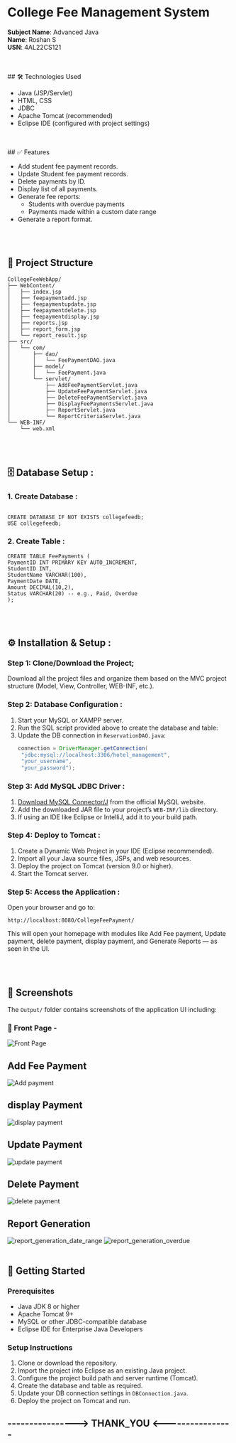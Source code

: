 # College Fee Management System

**Subject Name**: Advanced Java    
**Name**: Roshan S  
**USN**: 4AL22CS121

<br>
<br>
## 🛠️ Technologies Used

- Java (JSP/Servlet)
- HTML, CSS
- JDBC
- Apache Tomcat (recommended)
- Eclipse IDE (configured with project settings)
<br>
<br>
## ✅ Features

- Add student fee payment records.
- Update Student fee payment records.
- Delete payments by ID.
- Display list of all payments.
- Generate fee reports:
  - Students with overdue payments
  - Payments made within a custom date range
- Generate a report format.
<br>
<br>

## 📂 Project Structure

```
CollegeFeeWebApp/
├── WebContent/
│   ├── index.jsp
│   ├── feepaymentadd.jsp
│   ├── feepaymentupdate.jsp
│   ├── feepaymentdelete.jsp
│   ├── feepaymentdisplay.jsp
│   ├── reports.jsp
│   ├── report_form.jsp
│   └── report_result.jsp
├── src/
│   └── com/
│       ├── dao/
│       │   └── FeePaymentDAO.java
│       ├── model/
│       │   └── FeePayment.java
│       └── servlet/
│           ├── AddFeePaymentServlet.java
│           ├── UpdateFeePaymentServlet.java
│           ├── DeleteFeePaymentServlet.java
│           ├── DisplayFeePaymentsServlet.java
│           ├── ReportServlet.java
│           └── ReportCriteriaServlet.java
└── WEB-INF/
    └── web.xml

```
<br>
<br>

## 🗄️ Database Setup :

### 1. Create Database :
``` -> sql :-

CREATE DATABASE IF NOT EXISTS collegefeedb;
USE collegefeedb;
```

### 2. Create Table :
``` -> sql :-
CREATE TABLE FeePayments (
PaymentID INT PRIMARY KEY AUTO_INCREMENT,
StudentID INT,
StudentName VARCHAR(100),
PaymentDate DATE,
Amount DECIMAL(10,2),
Status VARCHAR(20) -- e.g., Paid, Overdue
);
```
<br>
<br>

## ⚙️ Installation & Setup :

### Step 1: Clone/Download the Project;
Download all the project files and organize them based on the MVC project structure (Model, View, Controller, WEB-INF, etc.).

### Step 2: Database Configuration :
1. Start your MySQL or XAMPP server.
2. Run the SQL script provided above to create the database and table:
3. Update the DB connection in `ReservationDAO.java`:
   ```java
   connection = DriverManager.getConnection(
    "jdbc:mysql://localhost:3306/hotel_management", 
    "your_username", 
    "your_password");
   ```

### Step 3: Add MySQL JDBC Driver :
1. [Download MySQL Connector/J](https://dev.mysql.com/downloads/connector/j/) from the official MySQL website.
2. Add the downloaded JAR file to your project’s `WEB-INF/lib` directory.
3. If using an IDE like Eclipse or IntelliJ, add it to your build path.

### Step 4: Deploy to Tomcat :
1. Create a Dynamic Web Project in your IDE (Eclipse recommended).
2. Import all your Java source files, JSPs, and web resources.
3. Deploy the project on Tomcat (version 9.0 or higher).
4. Start the Tomcat server.

### Step 5: Access the Application :
Open your browser and go to:
```
http://localhost:8080/CollegeFeePayment/
```
This will open your homepage with modules like Add Fee payment, Update payment, delete payment, 
display payment, and Generate Reports — as seen in the UI.

<br>
<br>

## 📸 Screenshots

The `Output/` folder contains screenshots of the application UI including:

### 🔹 Front Page -
![Front Page](https://github.com/Roshan474/CollegeFeePaymentSystem/blob/main/CollegeFeePayment/Output/frontpage.png)

## Add Fee Payment
![Add payment](https://github.com/Roshan474/CollegeFeePaymentSystem/blob/main/CollegeFeePayment/Output/collegefeepayment.png)

## display Payment
![display payment](https://github.com/Roshan474/CollegeFeePaymentSystem/blob/main/CollegeFeePayment/Output/displaypayment.png)

## Update Payment
![update payment](https://github.com/Roshan474/CollegeFeePaymentSystem/blob/main/CollegeFeePayment/Output/update_id.png)

## Delete Payment
![delete payment](https://github.com/Roshan474/CollegeFeePaymentSystem/blob/main/CollegeFeePayment/Output/feepaymentdelete.png)

## Report Generation
![report_generation_date_range](https://github.com/Roshan474/CollegeFeePaymentSystem/blob/main/CollegeFeePayment/Output/report/date_range_report.png)
![report_generation_overdue](https://github.com/Roshan474/CollegeFeePaymentSystem/blob/main/CollegeFeePayment/Output/report/report_overdue.png)
<br>
<br>

## 🚀 Getting Started

### Prerequisites

- Java JDK 8 or higher
- Apache Tomcat 9+
- MySQL or other JDBC-compatible database
- Eclipse IDE for Enterprise Java Developers

### Setup Instructions

1. Clone or download the repository.
2. Import the project into Eclipse as an existing Java project.
3. Configure the project build path and server runtime (Tomcat).
4. Create the database and table as required.
5. Update your DB connection settings in `DBConnection.java`.
6. Deploy the project on Tomcat and run.


## ----------------> THANK_YOU <---------------- ##
